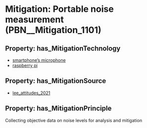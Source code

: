 # Mitigation: __Portable noise measurement__ (PBN__Mitigation_1101)

## Property: has_MitigationTechnology

* [smartphone’s microphone](../Technology/PBN__Technology_3649)
* [raspberry pi](../Technology/PBN__Technology_3650)

## Property: has_MitigationSource

* [lee_attitudes_2021](../Article/PBN__Article_247)

## Property: has_MitigationPrinciple

Collecting objective data on noise levels for analysis and mitigation

